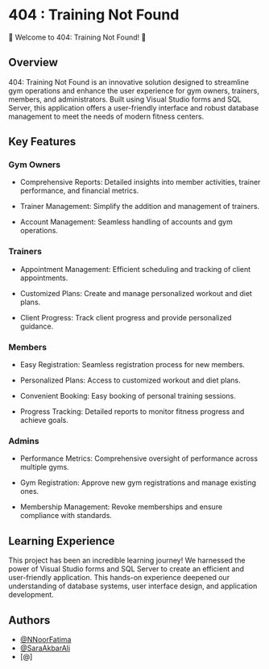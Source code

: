 
# 404 : Training Not Found
🚀 Welcome to 404: Training Not Found! 🚀
## Overview

404: Training Not Found is an innovative solution designed to streamline gym operations and enhance the user experience for gym owners, trainers, members, and administrators. Built using Visual Studio forms and SQL Server, this application offers a user-friendly interface and robust database management to meet the needs of modern fitness centers.

## Key Features

###  Gym Owners
- Comprehensive Reports: Detailed insights into member activities, trainer performance, and financial metrics.

- Trainer Management: Simplify the addition and management of trainers.

- Account Management: Seamless handling of accounts and gym operations.
###  Trainers
- Appointment Management: Efficient scheduling and tracking of client appointments.

- Customized Plans: Create and manage personalized workout and diet plans.

- Client Progress: Track client progress and provide personalized guidance.
### Members
- Easy Registration: Seamless registration process for new members.

- Personalized Plans: Access to customized workout and diet plans.

- Convenient Booking: Easy booking of personal training sessions.

- Progress Tracking: Detailed reports to monitor fitness progress and achieve goals.
### Admins
- Performance Metrics: Comprehensive oversight of performance across multiple gyms.

- Gym Registration: Approve new gym registrations and manage existing ones.

- Membership Management: Revoke memberships and ensure compliance with standards.


## Learning Experience 

This project has been an incredible learning journey! We harnessed the power of Visual Studio forms and SQL Server to create an efficient and user-friendly application. This hands-on experience deepened our understanding of database systems, user interface design, and application development.
## Authors

- [@NNoorFatima](https://github.com/NNoorFatima)
- [@SaraAkbarAli](https://github.com/SaraAkbarAli/SaraAkbarAli)
- [@]

